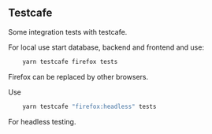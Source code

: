## Testcafe

Some integration tests with testcafe.

For local use start database, backend and frontend and use:

```sh
	yarn testcafe firefox tests
```
Firefox can be replaced by other browsers.

Use
```sh
	yarn testcafe "firefox:headless" tests
```
For headless testing.
